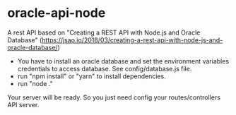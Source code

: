 # oracle-api-node

A rest API based on "Creating a REST API with Node.js and Oracle Database" (https://jsao.io/2018/03/creating-a-rest-api-with-node-js-and-oracle-database/)

- You have to install an oracle database and set the environment variables credentials to access database. See config/database.js file.
- run "npm install" or "yarn" to install dependencies.
- run "node ."

Your server will be ready. So you just need config your routes/controllers API server.
